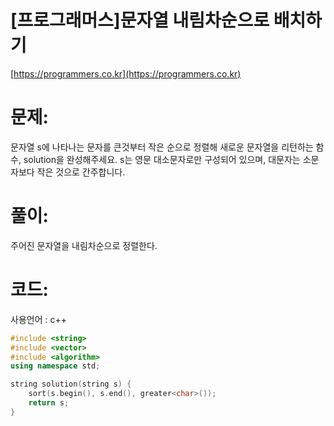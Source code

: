 # [프로그래머스]문자열 내림차순으로 배치하기

[https://programmers.co.kr](https://programmers.co.kr)

# 문제:

문자열 s에 나타나는 문자를 큰것부터 작은 순으로 정렬해 새로운 문자열을 리턴하는 함수, solution을 완성해주세요.
 s는 영문 대소문자로만 구성되어 있으며, 대문자는 소문자보다 작은 것으로 간주합니다.



# 풀이:

주어진 문자열을 내림차순으로 정렬한다.



# **코드:**

사용언어 : c++
```c++
#include <string>
#include <vector>
#include <algorithm>
using namespace std;

string solution(string s) {
    sort(s.begin(), s.end(), greater<char>());
    return s;
}
```

